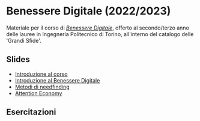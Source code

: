 # Benessere Digitale (2022/2023)

Materiale per il corso di _[Benessere Digitale](https://elite.polito.it/teaching/01del-benesseredigitale)_, offerto al secondo/terzo anno delle lauree in Ingegneria Politecnico di Torino, all'interno del catalogo delle 'Grandi Sfide'.

## Slides
* [Introduzione al corso](./slide/00a-intro-corso.pdf)
* [Introduzione al Benessere Digitale](./slide/00b-intro-benesseredigitale.pdf)
* [Metodi di needfinding](./slide/P01-needfinding.pdf)
* [Attention Economy](./slide/P02-minacce.pdf)


## Esercitazioni
